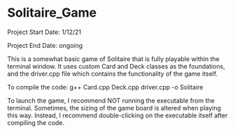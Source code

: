 # Solitaire_Game

Project Start Date: 1/12/21

Project End Date:   ongoing


This is a somewhat basic game of Solitaire that is fully playable within the terminal window. It uses custom Card and Deck classes as the foundations, and the driver.cpp file which contains the functionality of the game itself.

To compile the code: g++ Card.cpp Deck.cpp driver.cpp -o Solitaire

To launch the game, I recommend NOT running the executable from the terminal. Sometimes, the sizing of the game board is altered when playing this way. Instead, I recommend double-clicking on the executable itself after compiling the code.